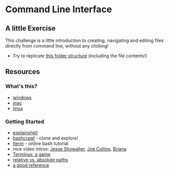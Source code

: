 # Command Line Interface


## A little Exercise

This challenge is a little introduction to creating, navigating and editing files directly from command line, without any clicking!
* Try to replicate [this folder structure](https://github.com/pixel2code/replicate-this-from-command-line) (including the file contents!)

## Resources

### What's this?

* <a href="https://www.youtube.com/watch?v=MBBWVgE0ewk">windows</a>
* <a href="https://www.youtube.com/watch?v=5XgBd6rjuDQ">mac</a>
* <a href="https://www.youtube.com/watch?v=id3DGvljhT4">linux</a>

### Getting Started

* [explainshell](https://explainshell.com/)
* [bashcrawl](https://gitlab.com/slackermedia/bashcrawl/) - clone and explore!
* [lterm](https://sr6033.github.io/lterm/) - online bash tutorial
*  nice video intros: [Jesse Showalter](https://www.youtube.com/watch?v=5XgBd6rjuDQ), [Joe Collins](https://www.youtube.com/watch?v=oxuRxtrO2Ag), [Briana](https://www.youtube.com/watch?v=BFMyUgF6I8Y)
* [Terminus: a game](https://web.mit.edu/mprat/Public/web/Terminus/Web/main.html)
* [relative vs. absolute paths](https://www.youtube.com/watch?v=ephId3mYu9o)
* [a good reference](https://github.com/pixel2code/CommandLine)

